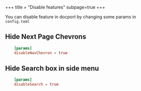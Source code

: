 +++
title = "Disable features"
subpage=true
+++

You can disable feature in docport by changing some params in `config.toml`


## Hide Next Page Chevrons
```toml
	[params]
	disableNavChevron = true
```

## Hide Search box in side menu
```toml
	[params]
	disableSearch = true
```
